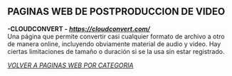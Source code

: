 ## PAGINAS WEB DE POSTPRODUCCION DE VIDEO ##

**-CLOUDCONVERT -** ***<https://cloudconvert.com/>***  
Una página que permite convertir casi cualquier formato de archivo a
otro de manera online, incluyendo obviamente material de audio y video.
Hay ciertas limitaciones de tamaño o duración si se la usa sin estar
registrado.  

[*VOLVER A PAGINAS WEB POR CATEGORIA*](../PAGINAS_WEB.md)
